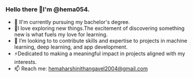 ### Hello there 👋I'm @hema054.

<!--
**hema054/hema054** is a ✨ _special_ ✨ repository because its `README.md` (this file) appears on your GitHub profile.
-->
- 🔭 II'm currently pursuing my bachelor's degree.
- 🌱I love exploring new things.The excitement of discovering something new is what fuels my love for learning.
- 👯 I’m looking to to contribute skills and expertise to projects in machine learning, deep learning, and app development.
- ⚡Dedicated to making a meaningful impact in projects aligned with my interests. 
- 📫 Reach me: hemaharshinithangavel2004@gmail.com
  
